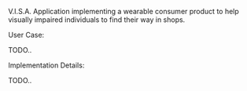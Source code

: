 V.I.S.A. Application implementing a wearable consumer product to help visually impaired individuals to find their way in shops.

User Case:

TODO..

Implementation Details:

TODO..
